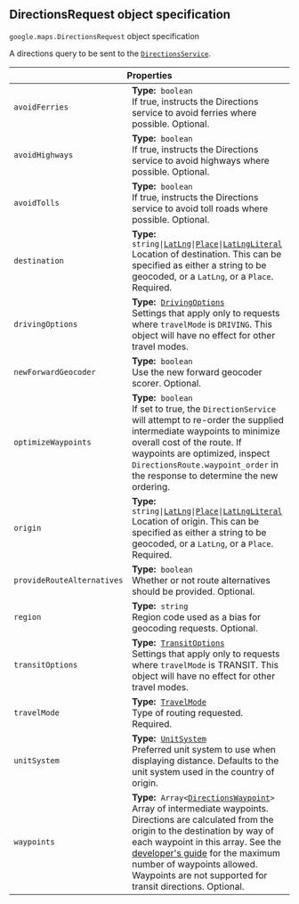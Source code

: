 <h2 id="DirectionsRequest"> DirectionsRequest object specification </h2><p>
<code><span itemprop="path">google.maps</span>.<span itemprop="name">DirectionsRequest</span></code>
object specification
</p><p>A directions query to be sent to the <code><a href="https://github.com/amenadiel/google-maps-documentation/blob/master/docs/DirectionsService.md">DirectionsService</a></code>.</p><div class="devsite-table-wrapper"><table class="properties responsive" summary="record DirectionsRequest - Properties">
<thead>
<tr><th colspan="2">Properties</th>
</tr></thead>
<tbody>
<tr>
<td><code><span>avoidFerries</span></code></td>
<td><div><strong>Type:</strong>&nbsp; <code>boolean</code></div>
<div class="desc">If true, instructs the Directions service to avoid ferries where possible. Optional.</div></td>
</tr>
<tr>
<td><code><span>avoidHighways</span></code></td>
<td><div><strong>Type:</strong>&nbsp; <code>boolean</code></div>
<div class="desc">If true, instructs the Directions service to avoid highways where possible. Optional.</div></td>
</tr>
<tr>
<td><code><span>avoidTolls</span></code></td>
<td><div><strong>Type:</strong>&nbsp; <code>boolean</code></div>
<div class="desc">If true, instructs the Directions service to avoid toll roads where possible. Optional.</div></td>
</tr>
<tr>
<td><code><span>destination</span></code></td>
<td><div><strong>Type:</strong>&nbsp; <code>string|<a href="https://github.com/amenadiel/google-maps-documentation/blob/master/docs/LatLng.md">LatLng</a>|<a href="https://github.com/amenadiel/google-maps-documentation/blob/master/docs/Place.md">Place</a>|<a href="https://github.com/amenadiel/google-maps-documentation/blob/master/docs/LatLngLiteral.md">LatLngLiteral</a></code></div>
<div class="desc">Location of destination. This can be specified as either a string to be geocoded, or a <code>LatLng</code>, or a <code>Place</code>. Required.</div></td>
</tr>
<tr>
<td><code><span>drivingOptions</span></code></td>
<td><div><strong>Type:</strong>&nbsp; <code><a href="https://github.com/amenadiel/google-maps-documentation/blob/master/docs/DrivingOptions.md">DrivingOptions</a></code></div>
<div class="desc">Settings that apply only to requests where <code>travelMode</code> is <code>DRIVING</code>. This object will have no effect for other travel modes.</div></td>
</tr>
<tr>
<td><code><span>newForwardGeocoder</span></code></td>
<td><div><strong>Type:</strong>&nbsp; <code>boolean</code></div>
<div class="desc">Use the new forward geocoder scorer. Optional.</div></td>
</tr>
<tr>
<td><code><span>optimizeWaypoints</span></code></td>
<td><div><strong>Type:</strong>&nbsp; <code>boolean</code></div>
<div class="desc">If set to true, the <code>DirectionService</code> will attempt to re-order the supplied intermediate waypoints to minimize overall cost of the route. If waypoints are optimized, inspect <code>DirectionsRoute.waypoint_order</code> in the response to determine the new ordering.</div></td>
</tr>
<tr>
<td><code><span>origin</span></code></td>
<td><div><strong>Type:</strong>&nbsp; <code>string|<a href="https://github.com/amenadiel/google-maps-documentation/blob/master/docs/LatLng.md">LatLng</a>|<a href="https://github.com/amenadiel/google-maps-documentation/blob/master/docs/Place.md">Place</a>|<a href="https://github.com/amenadiel/google-maps-documentation/blob/master/docs/LatLngLiteral.md">LatLngLiteral</a></code></div>
<div class="desc">Location of origin. This can be specified as either a string to be geocoded, or a <code>LatLng</code>, or a <code>Place</code>. Required.</div></td>
</tr>
<tr>
<td><code><span>provideRouteAlternatives</span></code></td>
<td><div><strong>Type:</strong>&nbsp; <code>boolean</code></div>
<div class="desc">Whether or not route alternatives should be provided. Optional.</div></td>
</tr>
<tr>
<td><code><span>region</span></code></td>
<td><div><strong>Type:</strong>&nbsp; <code>string</code></div>
<div class="desc">Region code used as a bias for geocoding requests. Optional.</div></td>
</tr>
<tr>
<td><code><span>transitOptions</span></code></td>
<td><div><strong>Type:</strong>&nbsp; <code><a href="https://github.com/amenadiel/google-maps-documentation/blob/master/docs/TransitOptions.md">TransitOptions</a></code></div>
<div class="desc">Settings that apply only to requests where <code>travelMode</code> is TRANSIT. This object will have no effect for other travel modes.</div></td>
</tr>
<tr>
<td><code><span>travelMode</span></code></td>
<td><div><strong>Type:</strong>&nbsp; <code><a href="https://github.com/amenadiel/google-maps-documentation/blob/master/docs/TravelMode.md">TravelMode</a></code></div>
<div class="desc">Type of routing requested. Required.</div></td>
</tr>
<tr>
<td><code><span>unitSystem</span></code></td>
<td><div><strong>Type:</strong>&nbsp; <code><a href="https://github.com/amenadiel/google-maps-documentation/blob/master/docs/UnitSystem.md">UnitSystem</a></code></div>
<div class="desc">Preferred unit system to use when displaying distance. Defaults to the unit system used in the country of origin.</div></td>
</tr>
<tr>
<td><code><span>waypoints</span></code></td>
<td><div><strong>Type:</strong>&nbsp; <code>Array&lt;<a href="https://github.com/amenadiel/google-maps-documentation/blob/master/docs/DirectionsWaypoint.md">DirectionsWaypoint</a>&gt;</code></div>
<div class="desc">Array of intermediate waypoints. Directions are calculated from the origin to the destination by way of each waypoint in this array. See the <a href="https://developers.google.com/maps/documentation/javascript/directions#UsageLimits"> developer's guide</a> for the maximum number of waypoints allowed. Waypoints are not supported for transit directions. Optional.</div></td>
</tr>
</tbody>
</table></div>